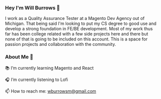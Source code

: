 ### Hey I'm Will Burrows 👋

I work as a Quality Assurance Tester at a Magento Dev Agency out of Michigan.
That being said I'm looking to put my CS degree to good use and develop a strong foundation in FE/BE development.
Most of my work thus far has been college related with a few side projects here and there but none of that is going to be included on this account. This is a space for passion projects and collaboration with the community.

### About Me 👾
📚 I’m currently learning Magento and React

🎧 I’m currently listening to Lofi

📫 How to reach me: wburrowsm@gmail.com

<!--
**Code-Lofi/Code-Lofi** is a ✨ _special_ ✨ repository because its `README.md` (this file) appears on your GitHub profile.

Here are some ideas to get you started:

- 🔭 I’m currently working on ...
- 🌱 I’m currently learning ...
- 👯 I’m looking to collaborate on ...
- 🤔 I’m looking for help with ...
- 💬 Ask me about ...
- 📫 How to reach me: ...
- 😄 Pronouns: ...
- ⚡ Fun fact: ...
-->
